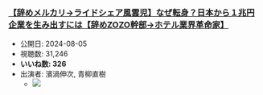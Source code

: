 ### [【辞めメルカリ→ライドシェア風雲児】なぜ転身？日本から１兆円企業を生み出すには【辞めZOZO幹部→ホテル業界革命家】](https://www.youtube.com/watch?v=2Q8EmxyQl7Y)
-   公開日: 2024-08-05
-   視聴数: 31,246
-   **いいね数: 326**
-   出演者: 濱渦伸次, 青柳直樹
    - [![](https://img.youtube.com/vi/2Q8EmxyQl7Y/hqdefault.jpg)](https://www.youtube.com/watch?v=2Q8EmxyQl7Y)

